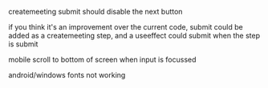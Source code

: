 createmeeting submit should disable the next button

if you think it's an improvement over the current code, submit could be added as a createmeeting step, and a useeffect could submit when the step is submit

mobile scroll to bottom of screen when input is focussed

android/windows fonts not working
